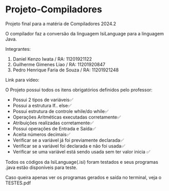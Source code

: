 # Projeto-Compiladores
Projeto final para a matéria de Compiladores 2024.2

O compilador faz a conversão da linguagem IsiLanguage para a linguagem Java.

Integrantes:

1.  Daniel Kenzo Iwata / RA: 11201921122
2.  Guilherme Gimenes Liao / RA: 11201920847
3.  Pedro Henrique Faria de Souza / RA: 11201921248

Link para vídeo:

O Projeto possui todos os itens obrigatórios definidos pelo professor:
- Possui 2 tipos de variáveis✅
- Possui a estrutura If.. else✅
- Possui estrutura de controle while/do while✅
- Operações Aritméticas executadas corretamente✅
- Atribuições realizadas corretamente✅
- Possui operações de Entrada e Saída✅
- Aceita números decimais✅
- Verificar se a variável já foi previamente declarada✅
- Verificar se a variável foi declarada e não foi usada✅
- Verificar se uma variável está sendo usada sem ter valor inicia ✅

Todos os códigos da IsiLanguage(.isi) foram testados e seus programas .java estão disponíveis para teste.

Caso queira apenas ver os programas gerados e saída no terminal, veja o TESTES.pdf
